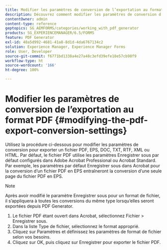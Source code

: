 ```yaml
---
title: Modifier les paramètres de conversion de l’exportation au format PDF
description: Découvrez comment modifier les paramètres de conversion d’exportation PDF.
contentOwner: admin
content-type: reference
geptopics: SG_AEMFORMS/categories/working_with_pdf_generator
products: SG_EXPERIENCEMANAGER/6.5/FORMS
feature: PDF Generator
exl-id: 48a5d992-4681-41a8-8d1d-4da6767134c2
solution: Experience Manager, Experience Manager Forms
role: User, Developer
source-git-commit: f6771bd1338a4e27a48c3efd39efe18e57cb98f9
workflow-type: ht
source-wordcount: '166'
ht-degree: 100%

---
```


# Modifier les paramètres de conversion de l’exportation au format PDF {#modifying-the-pdf-export-conversion-settings}

Utilisez la procédure ci-dessous pour modifier les paramètres de conversion pour exporter un fichier PDF, EPS, DOC, TXT, RTF, XML ou HTML. Par défaut, le fichier PDF utilise les paramètres Enregistrer sous par défaut configurés dans Adobe Acrobat Professional ou Acrobat Standard. Par exemple, les paramètres par défaut Enregistrer sous dans Acrobat pour la conversion d’un fichier PDF en EPS entraîneront la conversion d’une seule page du fichier PDF en EPS.

>[!NOTE]
>
>Après avoir modifié le paramètre Enregistrer sous pour un format de fichier, il s’appliquera à toutes les conversions du même type lorsqu’elles seront exportées depuis PDF Generator.

1. Le fichier PDF étant ouvert dans Acrobat, sélectionnez Fichier > Enregistrer sous.
1. Dans la liste Type de fichier, sélectionnez le format approprié.
1. Cliquez sur Paramètres et définissez les paramètres de format de fichier selon vos besoins.
1. Cliquez sur OK, puis cliquez sur Enregistrer pour exporter le fichier PDF.
